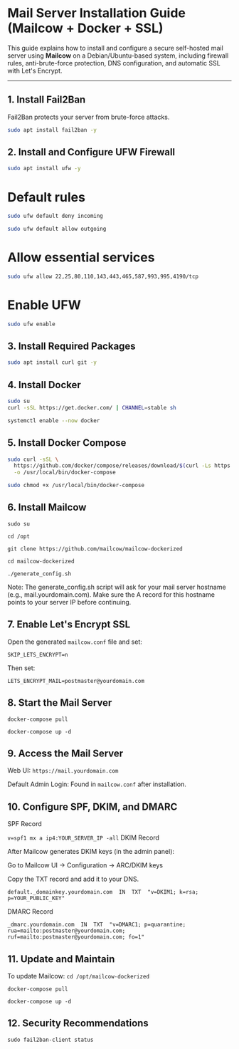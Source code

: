 # Mail Server Installation Guide (Mailcow + Docker + SSL)

This guide explains how to install and configure a secure self-hosted mail server using **Mailcow** on a Debian/Ubuntu-based system, including firewall rules, anti-brute-force protection, DNS configuration, and automatic SSL with Let's Encrypt.

---

## 1. Install Fail2Ban

Fail2Ban protects your server from brute-force attacks.

```bash
sudo apt install fail2ban -y
```
## 2. Install and Configure UFW Firewall
```bash
sudo apt install ufw -y
```

# Default rules

```bash
sudo ufw default deny incoming
```
```bash
sudo ufw default allow outgoing
```

# Allow essential services
```bash
sudo ufw allow 22,25,80,110,143,443,465,587,993,995,4190/tcp
```

# Enable UFW
```bash
sudo ufw enable
```

## 3. Install Required Packages
```bash
sudo apt install curl git -y
```

## 4. Install Docker
```bash
sudo su
curl -sSL https://get.docker.com/ | CHANNEL=stable sh
```
```bash
systemctl enable --now docker
```

## 5. Install Docker Compose
```bash
sudo curl -sSL \
  https://github.com/docker/compose/releases/download/$(curl -Ls https://www.servercow.de/docker-compose/latest)/docker-compose-$(uname -s)-$(uname -m) \
  -o /usr/local/bin/docker-compose
```

```bash
sudo chmod +x /usr/local/bin/docker-compose
```

## 6. Install Mailcow
```
sudo su
```
```
cd /opt
```
```
git clone https://github.com/mailcow/mailcow-dockerized
```
```
cd mailcow-dockerized
```
```
./generate_config.sh
```

Note:
The generate_config.sh script will ask for your mail server hostname (e.g., mail.yourdomain.com).
Make sure the A record for this hostname points to your server IP before continuing.

## 7. Enable Let's Encrypt SSL
Open the generated `mailcow.conf` file and set:

``SKIP_LETS_ENCRYPT=n``

Then set:

``LETS_ENCRYPT_MAIL=postmaster@yourdomain.com``

## 8. Start the Mail Server
```
docker-compose pull
```
```
docker-compose up -d
```
## 9. Access the Mail Server
Web UI: `https://mail.yourdomain.com`

Default Admin Login: Found in `mailcow.conf` after installation.

## 10. Configure SPF, DKIM, and DMARC
SPF Record

``v=spf1 mx a ip4:YOUR_SERVER_IP -all``
DKIM Record

After Mailcow generates DKIM keys (in the admin panel):

Go to Mailcow UI → Configuration → ARC/DKIM keys

Copy the TXT record and add it to your DNS.

``default._domainkey.yourdomain.com  IN  TXT  "v=DKIM1; k=rsa; p=YOUR_PUBLIC_KEY"``

DMARC Record

``_dmarc.yourdomain.com  IN  TXT  "v=DMARC1; p=quarantine; rua=mailto:postmaster@yourdomain.com; ruf=mailto:postmaster@yourdomain.com; fo=1"``

## 11. Update and Maintain
To update Mailcow:
``cd /opt/mailcow-dockerized``

```
docker-compose pull
```
```
docker-compose up -d
```

## 12. Security Recommendations
```
sudo fail2ban-client status
```
